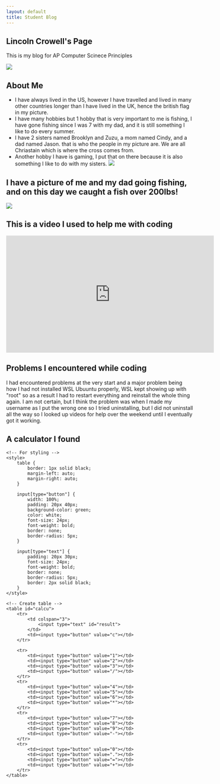 ```yaml
---
layout: default
title: Student Blog
---
```



## Lincoln Crowell's Page 
This is my blog for AP Computer Scinece Principles

![](<images/WIN_20230823_15_11_51_Pro.jpg>)

## About Me


- I have always lived in the US, however I have travelled and lived in many other countries longer than I have lived in the UK, hence the british flag in my picture.
- I have many hobbies but 1 hobby that is very important to me is fishing, I have gone fishing since I was 7 with my dad, and it is still something I like to do every summer.
- I have 2 sisters named Brooklyn and Zuzu, a mom named Cindy, and a dad named Jason. that is who the people in my picture are. We are all Chriastain which is where the cross comes from.
- Another hobby I have is gaming, I put that on there because it is also something I like to do with my sisters.
![](<images/IMG-2487.jpg>)


## I have a picture of me and my dad going fishing,  and on this day we caught a fish over 200lbs!

![](<images/IMG_1500.jpg>)

## This is a video I used to help me with coding

<iframe width="560" height="315" src="https://www.youtube.com/embed/wjbbl0TTMeo?si=hHdkr4Lk7XFZMw1u" title="YouTube video player" frameborder="0" allow="accelerometer; autoplay; clipboard-write; encrypted-media; gyroscope; picture-in-picture; web-share" allowfullscreen></iframe>

## Problems I encountered while coding
I had encountered problems at the very start and a major problem being how I had not installed WSL Ubuuntu properly, WSL kept showing up with "root" so as a result I had to restart everything and reinstall the whole thing again. I am not certain, but I think the problem was when I made my username as I put the wrong one so I tried uninstalling, but I did not uninstall all the way so I looked up videos for help over the weekend until I eventually got it working.

## A calculator I found
<!DOCTYPE html>
<html>

<head>
	<title>HTML Calculator</title>

	<!-- For styling -->
	<style>
		table {
			border: 1px solid black;
			margin-left: auto;
			margin-right: auto;
		}
		
		input[type="button"] {
			width: 100%;
			padding: 20px 40px;
			background-color: green;
			color: white;
			font-size: 24px;
			font-weight: bold;
			border: none;
			border-radius: 5px;
		}
		
		input[type="text"] {
			padding: 20px 30px;
			font-size: 24px;
			font-weight: bold;
			border: none;
			border-radius: 5px;
			border: 2px solid black;
		}
	</style>
</head>

<body>

	<!-- Create table -->
	<table id="calcu">
		<tr>
			<td colspan="3">
				<input type="text" id="result">
			</td>
			<td><input type="button" value="c"></td>
		</tr>

		<tr>
			<td><input type="button" value="1"></td>
			<td><input type="button" value="2"></td>
			<td><input type="button" value="3"></td>
			<td><input type="button" value="/"></td>
		</tr>
		<tr>
			<td><input type="button" value="4"></td>
			<td><input type="button" value="5"></td>
			<td><input type="button" value="6"></td>
			<td><input type="button" value="*"></td>
		</tr>
		<tr>
			<td><input type="button" value="7"></td>
			<td><input type="button" value="8"></td>
			<td><input type="button" value="9"></td>
			<td><input type="button" value="-"></td>
		</tr>
		<tr>
			<td><input type="button" value="0"></td>
			<td><input type="button" value="."></td>
			<td><input type="button" value="="></td>
			<td><input type="button" value="+"></td>
		</tr>
	</table>
</body>

</html>
